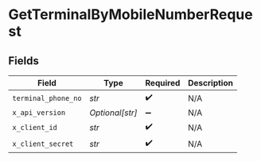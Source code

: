 # GetTerminalByMobileNumberRequest


## Fields

| Field               | Type                | Required            | Description         |
| ------------------- | ------------------- | ------------------- | ------------------- |
| `terminal_phone_no` | *str*               | :heavy_check_mark:  | N/A                 |
| `x_api_version`     | *Optional[str]*     | :heavy_minus_sign:  | N/A                 |
| `x_client_id`       | *str*               | :heavy_check_mark:  | N/A                 |
| `x_client_secret`   | *str*               | :heavy_check_mark:  | N/A                 |
